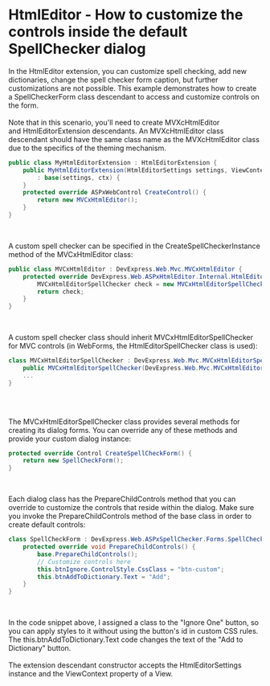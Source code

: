 # HtmlEditor - How to customize the controls inside the default SpellChecker dialog


<p>In the HtmlEditor extension, you can customize spell checking, add new dictionaries, change the spell checker form caption, but further customizations are not possible. This example demonstrates how to create a SpellCheckerForm class descendant to access and customize controls on the form.<br><br>Note that in this scenario, you'll need to create MVXcHtmlEditor and HtmlEditorExtension descendants. An MVXcHtmlEditor class descendant should have the same class name as the MVXcHtmlEditor class due to the specifics of the theming mechanism. </p>


```cs
public class MyHtmlEditorExtension : HtmlEditorExtension {
    public MyHtmlEditorExtension(HtmlEditorSettings settings, ViewContext ctx)
        : base(settings, ctx) {
    }
    protected override ASPxWebControl CreateControl() {
        return new MVCxHtmlEditor();
    }
}

```


<p> </p>
<p>A custom spell checker can be specified in the CreateSpellCheckerInstance method of the MVCxHtmlEditor class:</p>


```cs
public class MVCxHtmlEditor : DevExpress.Web.Mvc.MVCxHtmlEditor {
    protected override DevExpress.Web.ASPxHtmlEditor.Internal.HtmlEditorSpellChecker CreateSpellCheckerInstance() {
        MVCxHtmlEditorSpellChecker check = new MVCxHtmlEditorSpellChecker(this);
        return check;
    }
}

```


<p> </p>
<p>A custom spell checker class should inherit MVCxHtmlEditorSpellChecker for MVC controls (in WebForms, the HtmlEditorSpellChecker class is used):</p>


```cs
class MVCxHtmlEditorSpellChecker : DevExpress.Web.Mvc.MVCxHtmlEditorSpellChecker {
    public MVCxHtmlEditorSpellChecker(DevExpress.Web.Mvc.MVCxHtmlEditor htmlEditor) : base(htmlEditor) { }
    ...
}
 

```


<p> </p>
<p>The MVCxHtmlEditorSpellChecker class provides several methods for creating its dialog forms. You can override any of these methods and provide your custom dialog instance:</p>


```cs
protected override Control CreateSpellCheckForm() {
    return new SpellCheckForm();
}

```


<p> </p>
<p>Each dialog class has the PrepareChildControls method that you can override to customize the controls that reside within the dialog. Make sure you invoke the PrepareChildControls method of the base class in order to create default controls:</p>


```cs
class SpellCheckForm : DevExpress.Web.ASPxSpellChecker.Forms.SpellCheckForm {
    protected override void PrepareChildControls() {
        base.PrepareChildControls();
        // Customize controls here
        this.btnIgnore.ControlStyle.CssClass = "btn-custom";
        this.btnAddToDictionary.Text = "Add";
    }
}

```


<p> </p>
<p>In the code snippet above, I assigned a class to the "Ignore One" button, so you can apply styles to it without using the button's id in custom CSS rules. The this.btnAddToDictionary.Text code changes the text of the "Add to Dictionary" button.<br><br>The extension descendant constructor accepts the HtmlEditorSettings instance and the ViewContext property of a View.</p>

<br/>


